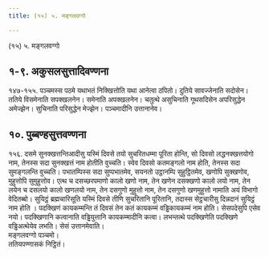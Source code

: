 ```yaml
---
title: (१५) ५. मङ्गलवग्गो

---
```

(१५) ५. मङ्गलवग्गो  


## १-९. अकुसलसुत्तादिवण्णना

१४७-१५५. पञ्चमस्स पठमे यथाभतं निक्खित्तोति यथा आनेत्वा ठपितो। दुतिये सावज्जेनाति सदोसेन। ततिये विसमेनाति सपक्खलनेन। समेनाति अपक्खलनेन। चतुत्थे असुचिनाति गूथसदिसेन अपरिसुद्धेन अमेज्झेन। सुचिनाति परिसुद्धेन मेज्झेन। पञ्चमादीनि उत्तानानेव।  


## १०. पुब्बण्हसुत्तवण्णना

१५६. दसमे सुनक्खत्तन्तिआदीसु यस्मिं दिवसे तयो सुचरितधम्मा पूरिता होन्ति, सो दिवसो लद्धनक्खत्तयोगो नाम, तेनस्स सदा सुनक्खत्तं नाम होतीति वुच्चति। स्वेव दिवसो कतमङ्गलो नाम होति, तेनस्स सदा सुमङ्गलन्ति वुच्चति। पभातम्पिस्स सदा सुप्पभातमेव, सयनतो उट्ठानम्पि सुहुट्ठितमेव, खणोपि सुक्खणोव, मुहुत्तोपि सुमुहुत्तोव। एत्थ च दसच्छरपमाणो कालो खणो नाम, तेन खणेन दसक्खणो कालो लयो नाम, तेन लयेन च दसलयो कालो खणलयो नाम, तेन दसगुणो मुहुत्तो नाम, तेन दसगुणो खणमुहुत्तो नामाति अयं विभागो वेदितब्बो। सुयिट्ठं ब्रह्मचारिसूति यस्मिं दिवसे तीणि सुचरितानि पूरितानि, तदास्स सेट्ठचारीसु दिन्नदानं सुयिट्ठं नाम होति । पदक्खिणं कायकम्मन्ति तं दिवसं तेन कतं कायकम्मं वड्ढिकायकम्मं नाम होति। सेसपदेसुपि एसेव नयो। पदक्खिणानि कत्वानाति वड्ढियुत्तानि कायकम्मादीनि कत्वा। लभन्तत्थे पदक्खिणेति पदक्खिणे वड्ढिअत्थेयेव लभति। सेसं उत्तानमेवाति।  
मङ्गलवग्गो पञ्चमो।  
ततियपण्णासकं निट्ठितं।  